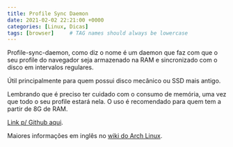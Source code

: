 ```yaml
---
title: Profile Sync Daemon
date: 2021-02-02 22:21:00 +0000
categories: [Linux, Dicas]
tags: [browser]     # TAG names should always be lowercase
---
```


Profile-sync-daemon, como diz o nome é um daemon que faz com que o seu profile do navegador seja armazenado na RAM e sincronizado com o disco em intervalos regulares.

Útil principalmente para quem possui disco mecânico ou SSD mais antigo.

Lembrando que é preciso ter cuidado com o consumo de memória, uma vez que todo o seu profile estará nela. O uso é recomendado para quem tem a partir de 8G de RAM.

[Link p/ Github aqui](https://github.com/graysky2/profile-sync-daemon).

Maiores informações em inglês no [wiki do Arch Linux](https://wiki.archlinux.org/index.php/profile-sync-daemon).